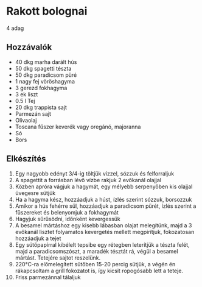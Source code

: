 # Rakott bolognai
4 adag

## Hozzávalók
 - 40 dkg marha darált hús
 - 50 dkg spagetti tészta
 - 50 dkg paradicsom püré
 - 1 nagy fej vöröshagyma
 - 3 gerezd fokhagyma
 - 3 ek liszt
 - 0.5 l Tej
 - 20 dkg trappista sajt
 - Parmezán sajt
 - Olivaolaj
 - Toscana fűszer keverék vagy oregánó, majoranna
 - Só
 - Bors

## Elkészítés
 1. Egy nagyobb edényt 3/4-ig töltjük vízzel, sózzuk és felforraljuk
 2. A spagettit a forrásban lévő vízbe rakjuk 2 evőkanál olajjal
 3. Közben apróra vágjuk a hagymát, egy mélyebb serpenyőben kis olajjal üvegesre sütjük
 4. Ha a hagyma kész, hozzáadjuk a húst, ízlés szerint sózzuk, borsozzuk
 5. Amikor a hús fehérre sül, hozzáadjuk a paradicsom pürét, ízlés szerint a fűszereket és belenyomjuk a fokhagymát
 6. Hagyjuk sűrűsödni, időnként kevergessük
 7. A besamel mártáshoz egy kisebb lábasban olajat melegítünk, majd a 3 evőkanál lisztet folyamatos kevergetés mellett megpirítjuk, fokozatosan hozzáadjuk a tejet
 8. Egy sütőpapírral kibélelt tepsibe egy rétegben leterítjük a tészta felét, majd a paradicsomszószt, a maradék tésztát rá, végül a besamel mártást. Tetejére sajtot reszelünk.
 9. 220°C-ra előmelegített sütőben 15-20 percig sütjük, a végén én rákapcsoltam a grill fokozatot is, így kicsit ropogósabb lett a teteje.
 10. Friss parmezánnal tálaljuk
